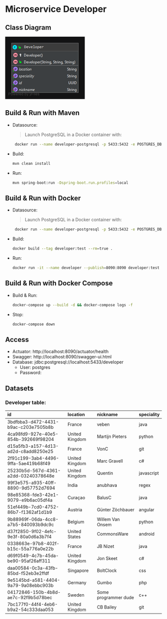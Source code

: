 # Microservice Developer

## Class Diagram
![](img/class-diagram.png)

## Build & Run with Maven
- Datasource:
     > Launch PostgreSQL in a Docker container with:
     ```sh
      docker run --name developer-postgresql -p 5433:5432 -e POSTGRES_DB=developer postgres:11.5-alpine
     ```
- Build:
    ```sh
    mvn clean install
    ```
- Run:
    ```sh
    mvn spring-boot:run -Dspring-boot.run.profiles=local
    ```

## Build & Run with Docker
- Datasource:
     > Launch PostgreSQL in a Docker container with:
     ```sh
      docker run --name developer-postgresql -p 5433:5432 -e POSTGRES_DB=developer postgres:11.5-alpine
     ```
- Build:
    ```sh
    docker build --tag developer:test --rm=true .
    ```
- Run:
    ```sh
    docker run -it --name developer --publish=8090:8090 developer:test
    ```

## Build & Run with Docker Compose
- Build & Run:
    ```sh
    docker-compose up --build -d && docker-compose logs -f
    ```
- Stop:
    ```sh
    docker-compose down
    ```

## Access
- Actuator: http://localhost:8090/actuator/health
- Swagger: http://localhost:8090/swagger-ui.html
- Database: jdbc:postgresql://localhost:5433/developer
    - User: postgres
    - Password:
    
## Datasets
### Developer table:
| id | location | nickname | speciality |
| :--- | :--- | :--- | :--- |
| 3bdfbba3-d472-4431-b9ac-c203e7505b8b | France | veben | java |
| 4ca98fd9-927e-40e5-854b-392669f98204 | United Kingdom | Martijn Pieters | python |
| d15a5fb3-a157-4d13-ad2d-c8add8250e25 | France | VonC | git |
| 2f91c199-3ab4-4496-9ffa-5ae419b68f49 | United Kingdom | Marc Gravell | c# |
| 25230b5d-567d-4361-a2dd-03240378648e | United Kingdom | Quentin | javascript |
| 99f3e575-a935-40ff-8890-9d57752d7694 | India | anubhava | regex |
| 98e85368-fde3-42e1-9079-e9b6ac05df4a | Curaçao | BalusC | java |
| 51ef449b-7cd0-4752-86b7-f1362af1d1b9 | Austria | Günter Zöchbauer | angular |
| 9b88969f-06da-4cc8-a7b5-840093b9dc9c | Belgium | Willem Van Onsem | python |
| d37f2850-9f02-4efc-9e3f-80a0d6a3b7f4 | United States | CommonsWare | android |
| 0338663e-97b8-402f-b15c-55a776a0e22b | France | JB Nizet | java |
| d69f0549-4c7b-45da-be90-95af26aff311 | United Kingdom | Jon Skeet | c# |
| daa00584-0c3a-43fb-85bd-f52eb3e2ffdf | Singapore | BoltClock | css |
| 9e5145bd-a581-4404-9a79-9a08ebbc903b | Germany | Gumbo | php |
| 04172846-150b-4b8d-ae7c-92f9b5d78bec | Sweden | Some programmer dude | c++ |
| 7bc177f0-44f4-4eb6-b9a2-54c333daa053 | United Kingdom | CB Bailey | git |